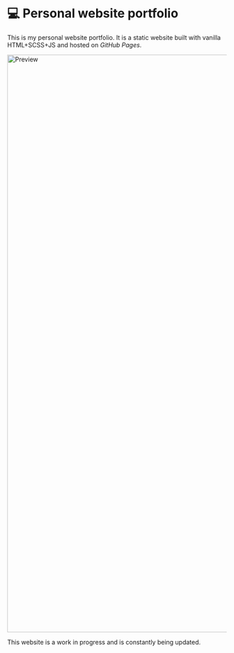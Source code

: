 # :computer: Personal website portfolio

This is my personal website portfolio. It is a static website built with vanilla HTML+SCSS+JS and hosted on _GitHub Pages_.

<img width="1326" alt="Preview" src="https://github.com/ZamDimon/zamdimon.github.io/assets/29094239/d903a97b-bad9-471f-a061-45c0181d54e6">

This website is a work in progress and is constantly being updated.
